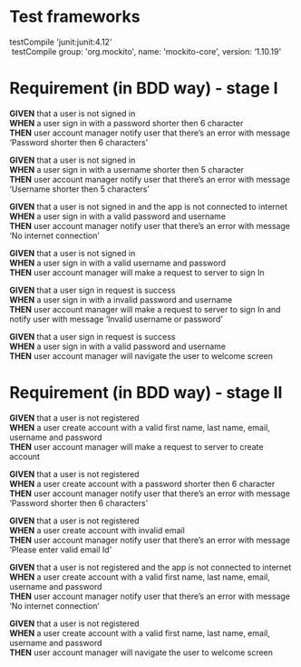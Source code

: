 # Test frameworks
testCompile 'junit:junit:4.12'<br/>
 testCompile group: 'org.mockito', name: 'mockito-core', version: ‘1.10.19'

# Requirement (in BDD way) - stage I

**GIVEN** that a user is not signed in<br/>
**WHEN** a user sign in with a password shorter then 6 character<br/>
**THEN** user account manager notify user that there’s an error with message ‘Password shorter then 6 characters’

**GIVEN** that a user is not signed in <br/>
**WHEN** a user sign in with a username shorter then 5 character <br/>
**THEN** user account manager notify user that there’s an error with message ‘Username shorter then 5 characters’

**GIVEN** that a user is not signed in and the app is not connected to internet <br/>
**WHEN** a user sign in with a valid password and username<br/>
**THEN** user account manager notify user that there’s an error with message ‘No internet connection’

**GIVEN** that a user is not signed in <br/>
**WHEN** a user sign in with a valid username and password <br/>
**THEN** user account manager will make a request to server to sign In

**GIVEN** that a user sign in request is success <br/>
**WHEN** a user sign in with a invalid password and username <br/>
**THEN** user account manager will make a request to server to sign In and notify user with message ‘Invalid username or password’

**GIVEN** that a user sign in request is success <br/>
**WHEN** a user sign in with a valid password and username <br/>
**THEN** user account manager will navigate the user to welcome screen

# Requirement (in BDD way) - stage II

**GIVEN** that a user is not registered <br/>
**WHEN** a user create account with a valid first name, last name, email, username and password <br/>
**THEN** user account manager will make a request to server to create account

**GIVEN** that a user is not registered <br/>
**WHEN** a user create account with a password shorter then 6 character <br/>
**THEN** user account manager notify user that there’s an error with message ‘Password shorter then 6 characters’

**GIVEN** that a user is not registered <br/>
**WHEN** a user create account with invalid email <br/>
**THEN** user account manager notify user that there’s an error with message ‘Please enter valid email Id’

**GIVEN** that a user is not registered and the app is not connected to internet <br/>
**WHEN** a user create account with a valid first name, last name, email, username and password <br/>
**THEN** user account manager notify user that there’s an error with message ‘No internet connection’

**GIVEN** that a user is not registered <br/>
**WHEN** a user create account with a valid first name, last name, email, username and password <br/>
**THEN** user account manager will navigate the user to welcome screen

